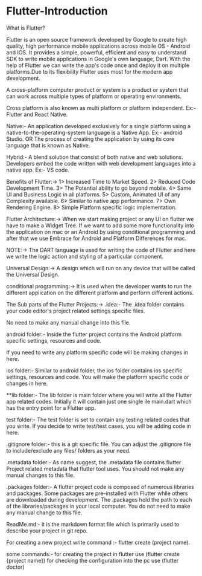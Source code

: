 # Flutter-Introduction 
What is Flutter?

Flutter is an open source framework developed by Google to create high quality, high performance mobile applications across mobile OS - Android and IOS. It provides a simple, powerful, efficient and easy to understand SDK to write mobile applications in Google's own language, Dart.
With the help of Flutter we can write the app's code once and deploy it on multiple platforms.Due to its flexibility Flutter uses most for the modern app development.

A cross-platform computer product or system is a product or system that can work across multiple types of platform or operating environments.

Cross platform is also known as multi platform or platform independent. Ex:- Flutter and React Native.

Native:- An application developed exclusively for a single platform using a native-to-the-operating-system language is a Native App. Ex:- android Studio.
OR
The process of creating the application by using its core language that is known as Native.

Hybrid:-  A blend solution that consist of both native and web solutions.
Developers embed the code written with web development languages into a native app. Ex:- VS code.

Benefits of Flutter:-> 1> Increased Time to Market Speed.
                    2> Reduced Code Development Time.
                    3> The Potential ability to go beyond mobile.
                    4> Same UI and Business Logic in all platforms.
                    5> Custom, Animated UI of any Complexity available.
                    6> Similar to native app performance.
                    7> Own Rendering Engine.
                    8> Simple Platform specific logic implementation.

Flutter Architecture:-> When we start making project or any UI on flutter we have to make a Widget Tree.
If we want to add  some more functionality into the application on mac or an Android by using conditional programming and after that we use Embrace for Android and Platform Differences for mac.

NOTE:-> The DART language is used for writing the code of Flutter and here we write the logic action and styling of a particular component.

Universal Design:-> A design which will run on any device that will be called the Universal Design.

conditional programming:-> It is used when the developer wants to run the different application on the different platform and perform different actions.


The Sub parts of the Flutter Projects:-> .idea:- The .idea folder contains your code editor's project related settings specific files.

No need to make any manual change into this file.

android folder:- Inside the flutter project contains the Android platform specific settings, resources and code.

If you need to write any platform specific code will be making changes in here.

ios folder:- Similar to android folder, the ios folder contains ios specific settings, resources and code.
You will make the platform specific code or changes in here.

**lib folder:- The lib folder is main folder where you will write all the Flutter app related codes.
Initially it will contain just one single ile main.dart which has the entry point for a Flutter app.

test folder:- The test folder is set to contain any testing related codes that you write.
If you decide to write test/test cases, you will be adding code in here.

.gitignore folder:- this is a git specific file.
You can adjust the .gitignore file to include/exclude any files/ folders as your need.

.metadata folder:- As name suggest, the .metadata file contains flutter Project related metadata that flutter tool uses.
You should not make any manual changes to this file.

.packages folder:- A flutter project code is composed of numerous libraries and packages.
Some packages are pre-installed with Flutter while others are downloaded during development.
The .packages hold the path to each of the libraries/packages in your local computer.
You do not need to make any manual change to this file.

ReadMe.md:- it is the markdown format file which is primarily used to describe your project in git repo.

For creating a new project write command :- flutter create (project name).

some commands:- for creating the project in flutter use (flutter create {project name})
for checking the configuration into the pc use (flutter doctor)


